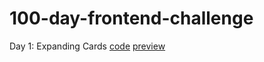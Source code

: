 # 100-day-frontend-challenge

Day 1: Expanding Cards [code]() [preview](https://codepen.io/tsmkkdee-the-looper/pen/wBwrYvq)
